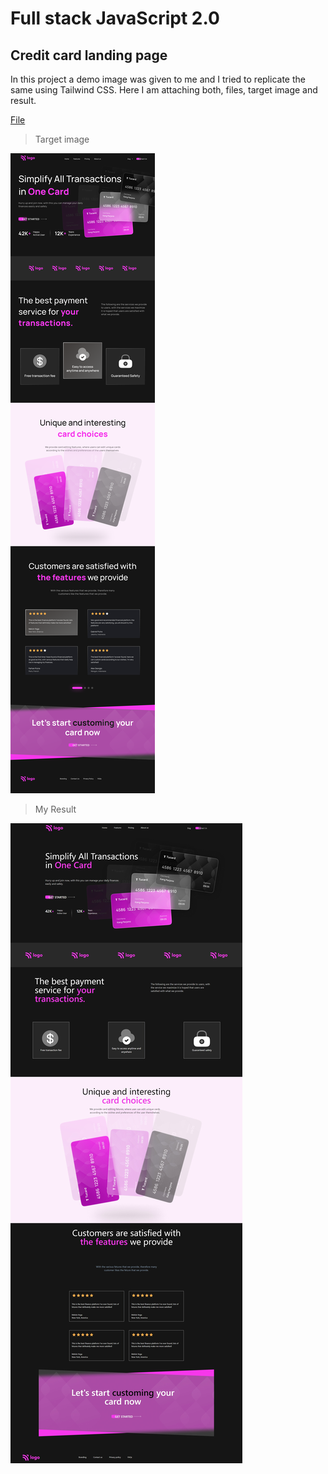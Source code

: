 # Full stack JavaScript 2.0

## Credit card landing page

In this project a demo image was given to me and I tried to replicate the same using Tailwind CSS. Here I am attaching both, files, target image and result.

[File](index.html)

>Target image

![](Target.png)

>My Result

![](Output.jpeg)